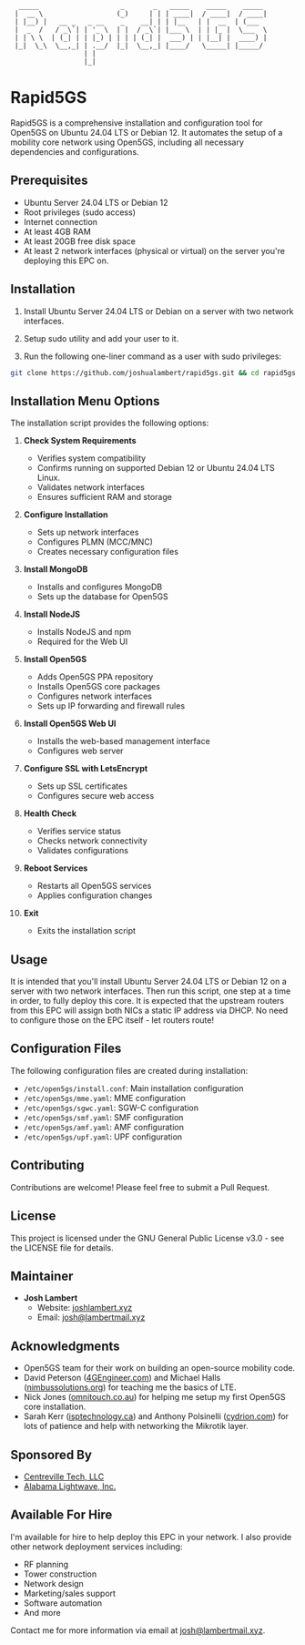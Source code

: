 ```
  _____                    _       _   _____    _____    _____ 
 |  __ \                  (_)     | | | ____|  / ____|  / ____|
 | |__) |   __ _   _ __    _    __| | | |__   | |  __  | (___  
 |  _  /   / _\`| | '_ \  | |  / _\`| |___ \  | | |_ |  \___  \ 
 | | \ \  | (_| | | |_) | | | | (_| |  ___) | | |__| |  ____) |
 |_|  \_\  \__,_| | .__/  |_|  \__,_| |____/   \_____| |_____/ 
                  | |                                          
                  |_|                                          

```
# Rapid5GS

Rapid5GS is a comprehensive installation and configuration tool for Open5GS on Ubuntu 24.04 LTS or Debian 12. It automates the setup of a mobility core network using Open5GS, including all necessary dependencies and configurations.

## Prerequisites

- Ubuntu Server 24.04 LTS or Debian 12
- Root privileges (sudo access)
- Internet connection
- At least 4GB RAM
- At least 20GB free disk space
- At least 2 network interfaces (physical or virtual) on the server you're deploying this EPC on.

## Installation

1. Install Ubuntu Server 24.04 LTS or Debian on a server with two network interfaces.

2. Setup sudo utility and add your user to it.

3. Run the following one-liner command as a user with sudo privileges:
```bash
git clone https://github.com/joshualambert/rapid5gs.git && cd rapid5gs && chmod +x install.sh && sudo ./install.sh
```

## Installation Menu Options

The installation script provides the following options:

1. **Check System Requirements**
   - Verifies system compatibility
   - Confirms running on supported Debian 12 or Ubuntu 24.04 LTS Linux.
   - Validates network interfaces
   - Ensures sufficient RAM and storage

2. **Configure Installation**
   - Sets up network interfaces
   - Configures PLMN (MCC/MNC)
   - Creates necessary configuration files

3. **Install MongoDB**
   - Installs and configures MongoDB
   - Sets up the database for Open5GS

4. **Install NodeJS**
   - Installs NodeJS and npm
   - Required for the Web UI

5. **Install Open5GS**
   - Adds Open5GS PPA repository
   - Installs Open5GS core packages
   - Configures network interfaces
   - Sets up IP forwarding and firewall rules

6. **Install Open5GS Web UI**
   - Installs the web-based management interface
   - Configures web server

7. **Configure SSL with LetsEncrypt**
   - Sets up SSL certificates
   - Configures secure web access

8. **Health Check**
   - Verifies service status
   - Checks network connectivity
   - Validates configurations

9. **Reboot Services**
   - Restarts all Open5GS services
   - Applies configuration changes

10. **Exit**
    - Exits the installation script

## Usage

It is intended that you'll install Ubuntu Server 24.04 LTS or Debian 12 on a server with two network interfaces. Then run this script, one step at a time in order, to fully deploy this core. It is expected that the upstream routers from this EPC will assign both NICs a static IP address via DHCP. No need to configure those on the EPC itself - let routers route!

## Configuration Files

The following configuration files are created during installation:

- `/etc/open5gs/install.conf`: Main installation configuration
- `/etc/open5gs/mme.yaml`: MME configuration
- `/etc/open5gs/sgwc.yaml`: SGW-C configuration
- `/etc/open5gs/smf.yaml`: SMF configuration
- `/etc/open5gs/amf.yaml`: AMF configuration
- `/etc/open5gs/upf.yaml`: UPF configuration

## Contributing

Contributions are welcome! Please feel free to submit a Pull Request.

## License

This project is licensed under the GNU General Public License v3.0 - see the LICENSE file for details.

## Maintainer

- **Josh Lambert**
  - Website: [joshlambert.xyz](https://joshlambert.xyz)
  - Email: josh@lambertmail.xyz

## Acknowledgments

- Open5GS team for their work on building an open-source mobility code.
- David Peterson ([4GEngineer.com](https://4gengineer.com)) and Michael Halls ([nimbussolutions.org](https://nimbussolutions.org)) for teaching me the basics of LTE.
- Nick Jones ([omnitouch.co.au](https://omnitouch.co.au)) for helping me setup my first Open5GS core installation.
- Sarah Kerr ([isptechnology.ca](https://isptechnology.ca)) and Anthony Polsinelli ([cydrion.com](https://cydrion.com)) for lots of patience and help with networking the Mikrotik layer.

## Sponsored By

- [Centreville Tech, LLC](https://centrevilletech.com)
- [Alabama Lightwave, Inc.](https://alabamalightwave.com)

## Available For Hire

I'm available for hire to help deploy this EPC in your network. I also provide other network deployment services including:

- RF planning
- Tower construction
- Network design
- Marketing/sales support
- Software automation
- And more

Contact me for more information via email at josh@lambertmail.xyz.
